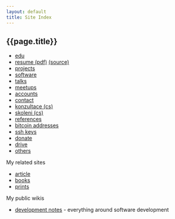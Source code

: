 ```yaml
---
layout: default
title: Site Index
---
```


## {{page.title}}

* [edu](/edu/)
* [resume (pdf)](/resume.pdf) [(source)](https://github.com/ondrejsika/resume)
* [projects](/projects/)
* [software](/software/)
* [talks](/talks/)
* [meetups](/meetups/)
* [accounts](/accounts.html)
* [contact](/contact.html)
* [konzultace (cs)](/konzultace/)
* [skoleni (cs)](/skoleni/)
* [references](/references.html)
* [bitcoin addresses](/ba.html)
* [ssh keys](/ssh.html)
* [donate](/donate.html)
* [drive](http://drive.ondrejsika.com/)
* [others](/site-index-others.html)

My related sites

* [article](https://ar.os1.cz)
* [books](https://books.os1.cz)
* [prints](https://prints.os1.cz)

My public wikis

* [development notes](https://red.solab.cz/projects/development/wiki) - everything around software development

